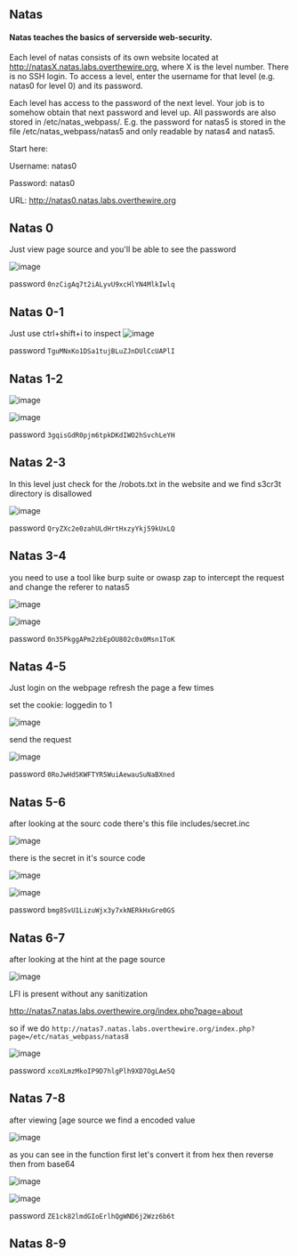 ## Natas

#### Natas teaches the basics of serverside web-security.

Each level of natas consists of its own website located at http://natasX.natas.labs.overthewire.org, where X is the level number. There is no SSH login. To access a level, enter the username for that level (e.g. natas0 for level 0) and its password.

Each level has access to the password of the next level. Your job is to somehow obtain that next password and level up. All passwords are also stored in /etc/natas_webpass/. E.g. the password for natas5 is stored in the file /etc/natas_webpass/natas5 and only readable by natas4 and natas5.

Start here:

Username: natas0

Password: natas0

URL:      http://natas0.natas.labs.overthewire.org



## Natas 0

Just view page source and you'll be able to see the password

![image](https://github.com/user-attachments/assets/8142c32c-8528-4f59-89ab-c2a3112e84ab)

password `0nzCigAq7t2iALyvU9xcHlYN4MlkIwlq `

## Natas 0-1

Just use ctrl+shift+i to inspect
![image](https://github.com/user-attachments/assets/e6ac6545-895f-4889-bd3f-896cb86afe3e)

password `TguMNxKo1DSa1tujBLuZJnDUlCcUAPlI`

## Natas 1-2

![image](https://github.com/user-attachments/assets/fcad5295-c447-4102-a9c1-1d0445369e7d)

![image](https://github.com/user-attachments/assets/1be0f6a2-f9a6-4386-a823-6b5ea2dfa471)

password `3gqisGdR0pjm6tpkDKdIWO2hSvchLeYH`

## Natas 2-3

In this level just check for the /robots.txt in the website
and we find s3cr3t directory is disallowed

![image](https://github.com/user-attachments/assets/5fa547f7-c80f-4c7f-95b9-1ec84d06a711)

password `QryZXc2e0zahULdHrtHxzyYkj59kUxLQ`

## Natas 3-4

you need to use a tool like burp suite or owasp zap to intercept the request and change the referer to natas5 

![image](https://github.com/user-attachments/assets/fc97d4d1-9fa6-4ee7-97a5-d6a6a3b7a54c)

![image](https://github.com/user-attachments/assets/c2929bde-17cd-446b-a18a-a2ae0fa2ba84)

password `0n35PkggAPm2zbEpOU802c0x0Msn1ToK`

## Natas 4-5

Just login on the webpage refresh the page a few times 

set the cookie: loggedin to 1

![image](https://github.com/user-attachments/assets/ba684f1e-8802-4ed5-8614-fcd181bc29d7)

send the request

![image](https://github.com/user-attachments/assets/b8510f82-4a99-474e-9685-1164e80a59bf)

password `0RoJwHdSKWFTYR5WuiAewauSuNaBXned`

## Natas 5-6

after looking at the sourc code there's this file includes/secret.inc

![image](https://github.com/user-attachments/assets/19276e3c-9213-4c8f-8ebd-1380a3303e34)

there is the secret in it's source code

![image](https://github.com/user-attachments/assets/3532a41e-65c4-4582-9828-f484cfed4d1e)

![image](https://github.com/user-attachments/assets/46c79cfa-cb70-4ae0-86c3-5ce51ec93039)

password `bmg8SvU1LizuWjx3y7xkNERkHxGre0GS`

## Natas 6-7
after looking at the hint at the page source

![image](https://github.com/user-attachments/assets/f2e64cb2-3cbd-44c9-a8e3-b5514bb3e036)

LFI is present without any sanitization

http://natas7.natas.labs.overthewire.org/index.php?page=about

so if we do `http://natas7.natas.labs.overthewire.org/index.php?page=/etc/natas_webpass/natas8`

![image](https://github.com/user-attachments/assets/64a5addf-0b37-41f8-8b9e-158e0c9a50a9)

password `xcoXLmzMkoIP9D7hlgPlh9XD7OgLAe5Q`

## Natas 7-8

after viewing [age source we find a encoded value

![image](https://github.com/user-attachments/assets/88a8edd1-0069-4daa-8aa5-045421883b1e)

as you can see in the function
first let's convert it from hex 
then reverse 
then from base64

![image](https://github.com/user-attachments/assets/6429d206-2a18-475d-b0e9-82f8f5ba817a)

![image](https://github.com/user-attachments/assets/987795b5-918d-4ab4-9754-94165a6fcf6f)

password `ZE1ck82lmdGIoErlhQgWND6j2Wzz6b6t`

## Natas 8-9


